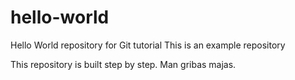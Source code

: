 # hello-world
Hello World repository for Git tutorial
This is an example repository

This repository is built step by step.
Man gribas majas.
